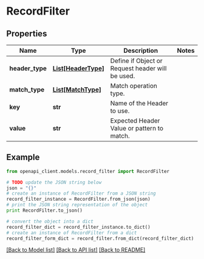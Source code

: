 # RecordFilter


## Properties
Name | Type | Description | Notes
------------ | ------------- | ------------- | -------------
**header_type** | [**List[HeaderType]**](HeaderType.md) | Define if Object or Request header will be used. | 
**match_type** | [**List[MatchType]**](MatchType.md) | Match operation type. | 
**key** | **str** | Name of the Header to use. | 
**value** | **str** | Expected Header Value or pattern to match. | 

## Example

```python
from openapi_client.models.record_filter import RecordFilter

# TODO update the JSON string below
json = "{}"
# create an instance of RecordFilter from a JSON string
record_filter_instance = RecordFilter.from_json(json)
# print the JSON string representation of the object
print RecordFilter.to_json()

# convert the object into a dict
record_filter_dict = record_filter_instance.to_dict()
# create an instance of RecordFilter from a dict
record_filter_form_dict = record_filter.from_dict(record_filter_dict)
```
[[Back to Model list]](../README.md#documentation-for-models) [[Back to API list]](../README.md#documentation-for-api-endpoints) [[Back to README]](../README.md)


